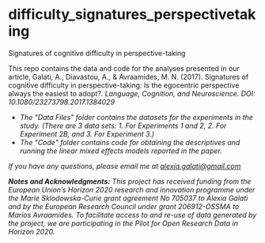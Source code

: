 # difficulty_signatures_perspectivetaking
Signatures of cognitive difficulty in perspective-taking

This repo contains the data and code for the analyses presented in our article, Galati, A., Diavastou, A., & Avraamides, M. N. (2017). Signatures of cognitive difficulty in perspective-taking: Is the egocentric perspective always the easiest to adopt?. <i>Language, Cognition, and Neuroscience.<i> DOI: 10.1080/23273798.2017.1384029

* The "Data Files" folder contains the datasets for the experiments in the study. (There are 3 data sets: 1. For Experiments 1 and 2, 2. For Experiment 2B, and 3. For Experiment 3.)
* The "Code" folder contains code for obtaining the descriptives and running the linear mixed effects models reported in the paper. 

If you have any questions, please email me at alexia.galati@gmail.com

<b>Notes and Acknowledgments:</b> This project has received funding from the European Union’s Horizon 2020 research and innovation programme under the Marie Sklodowska-Curie grant agreement No 705037 to Alexia Galati and by the European Research Council under grant 206912-OSSMA to Marios Avraamides. To facilitate access to and re-use of data generated by the project, we are participating in the Pilot for Open Research Data in Horizon 2020.
